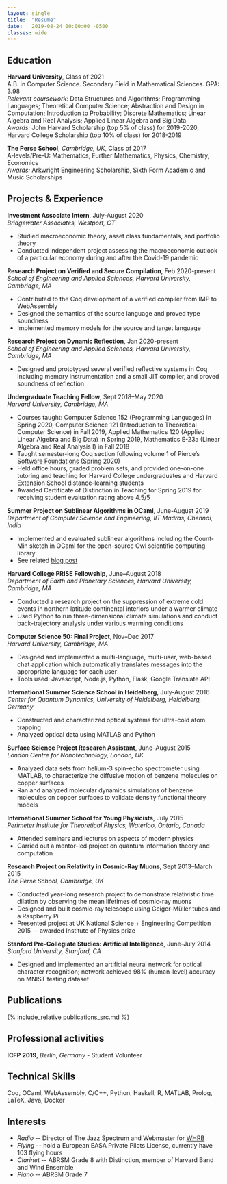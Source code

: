 ```yaml
---
layout: single
title:  "Resume"
date:   2019-08-24 00:00:00 -0500
classes: wide
---
```


## Education

**Harvard University**, Class of 2021  
A.B. in Computer Science.  Secondary Field in Mathematical Sciences. GPA: 3.98  
*Relevant coursework:* Data Structures and Algorithms; Programming Languages; Theoretical Computer Science; Abstraction and Design in Computation; Introduction to Probability; Discrete Mathematics; Linear Algebra and Real Analysis; Applied Linear Algebra and Big Data  
*Awards:* John Harvard Scholarship (top 5% of class) for 2019-2020, Harvard College Scholarship (top 10% of class) for 2018-2019

**The Perse School**, *Cambridge, UK*, Class of 2017   
A-levels/Pre-U: Mathematics, Further Mathematics, Physics, Chemistry, Economics  
*Awards:* Arkwright Engineering Scholarship, Sixth Form Academic and
Music Scholarships

## Projects & Experience

**Investment Associate Intern**, July-August 2020    
*Bridgewater Associates, Westport, CT* 
- Studied macroeconomic theory, asset class fundamentals, and portfolio theory 
- Conducted independent project assessing the macroeconomic outlook of a particular economy
during and after the Covid-19 pandemic 

**Research Project on Verified and Secure Compilation**, Feb 2020-present    
*School of Engineering and Applied Sciences, Harvard University, Cambridge, MA* 
- Contributed to the Coq development of a verified compiler from IMP to WebAssembly 
- Designed the semantics of the source language and proved type soundness 
- Implemented memory models for the source and target language 

**Research Project on Dynamic Reflection**, Jan 2020-present    
*School of Engineering and Applied Sciences, Harvard University, Cambridge, MA* 
- Designed and prototyped several verified reflective systems in Coq including memory instrumentation and a small JIT compiler, and proved soundness of reflection 

**Undergraduate Teaching Fellow**, Sept 2018–May 2020    
*Harvard University, Cambridge, MA*  
-   Courses taught: Computer Science 152 (Programming Languages) in Spring 2020, Computer Science 121 (Introduction to Theoretical Computer Science) in Fall 2019,  Applied Mathematics 120 (Applied Linear Algebra and Big Data) in Spring 2019, Mathematics E-23a (Linear Algebra and Real Analysis I) in Fall 2018
-   Taught semester-long Coq section following volume 1 of Pierce’s [Software Foundations](https://softwarefoundations.cis.upenn.edu/lf-current/index.html) (Spring 2020)
-   Held office hours, graded problem sets, and provided one-on-one tutoring and teaching for Harvard College undergraduates and Harvard Extension School distance-learning students
-   Awarded Certificate of Distinction in Teaching for Spring 2019 for receiving student evaluation rating above 4.5/5

**Summer Project on Sublinear Algorithms in OCaml**, June-August 2019    
*Department of Computer Science and Engineering, IIT Madras, Chennai, India*  
-   Implemented and evaluated sublinear algorithms including the Count-Min sketch in OCaml for the open-source Owl scientific computing library
-   See related [blog post](/ocaml/owl/count-min-sketch/sublinear-algorithms/countmin-sketch/)

**Harvard College PRISE Fellowship**, June–August 2018    
*Department of Earth and Planetary Sciences, Harvard University, Cambridge, MA*  
-   Conducted a research project on the suppression of extreme cold events in northern latitude continental interiors under a warmer climate
-   Used Python to run three-dimensional climate simulations and conduct back-trajectory analysis under various warming conditions

**Computer Science 50: Final Project**, Nov–Dec 2017    
*Harvard University, Cambridge, MA*  
-   Designed and implemented a multi-language, multi-user, web-based chat application which automatically translates messages into the appropriate language for each user
-   Tools used: Javascript, Node.js, Python, Flask, Google Translate API

**International Summer Science School in Heidelberg**, July-August 2016 
*Center for Quantum Dynamics, University of Heidelberg, Heidelberg, Germany*  
-   Constructed and characterized optical systems for ultra-cold atom trapping
-   Analyzed optical data using MATLAB and Python

**Surface Science Project Research Assistant**, June–August 2015      
*London Centre for Nanotechnology, London, UK*  
-   Analyzed data sets from helium-3 spin-echo spectrometer using MATLAB, to characterize the diffusive motion of benzene molecules on copper surfaces
-   Ran and analyzed molecular dynamics simulations of benzene molecules on copper surfaces to validate density functional theory models

**International Summer School for Young Physicists**, July 2015  
*Perimeter Institute for Theoretical Physics, Waterloo, Ontario, Canada*  
-   Attended seminars and lectures on aspects of modern physics
-   Carried out a mentor-led project on quantum information theory and computation

**Research Project on Relativity in Cosmic-Ray Muons**, Sept 2013–March 2015  
*The Perse School, Cambridge, UK*  
-   Conducted year-long research project to demonstrate relativistic time dilation by observing the mean lifetimes of cosmic-ray muons
-   Designed and built cosmic-ray telescope using Geiger-Müller tubes and a Raspberry Pi
-   Presented project at UK National Science + Engineering Competition 2015 -- awarded Institute of Physics prize

**Stanford Pre-Collegiate Studies: Artificial Intelligence**, June-July 2014  
*Stanford University, Stanford, CA*  
-   Designed and implemented an artificial neural network for optical character recognition; network achieved 98% (human-level) accuracy on MNIST testing dataset

## Publications

{% include_relative publications_src.md %}

## Professional activities

**ICFP 2019**, *Berlin*, *Germany* - Student Volunteer

## Technical Skills

Coq, OCaml, WebAssembly, C/C++, Python, Haskell, R, MATLAB, Prolog, LaTeX, Java, Docker

## Interests
-   *Radio* -- Director of The Jazz Spectrum and Webmaster for [WHRB](https://whrb.org)
-   *Flying* -- hold a European EASA Private Pilots License, currently have 103 flying hours
-   *Clarinet* -- ABRSM Grade 8 with Distinction, member of Harvard Band and Wind Ensemble
-   *Piano* -- ABRSM Grade 7

